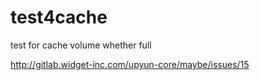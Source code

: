 test4cache
==========

test for cache volume whether full

http://gitlab.widget-inc.com/upyun-core/maybe/issues/15


